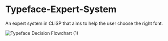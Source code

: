 # Typeface-Expert-System
An expert system in CLISP that aims to help the user choose the right font.


![Typeface Decision Flowchart (1)](https://github.com/martao02p/Typeface-Expert-System/assets/55180118/abfd8db7-ec01-4ced-b001-36bd8a9a395d)
